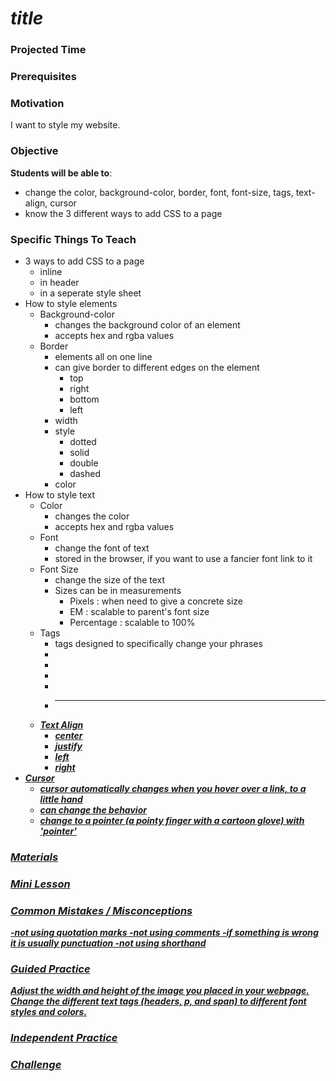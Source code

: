 # ___title___

### Projected Time


### Prerequisites


### Motivation
I want to style my website.


### Objective
**Students will be able to**:
- change the color, background-color, border, font, font-size, tags, text-align, cursor
- know the 3 different ways to add CSS to a page


### Specific Things To Teach
- 3 ways to add CSS to a page
	- inline
	- in header
	- in a seperate style sheet
- How to style elements
	- Background-color
		- changes the background color of an element
		- accepts hex and rgba values
	- Border
		- elements all on one line
		- can give border to different edges on the element
			- top
			- right
			- bottom
			- left
		- width
		- style
			- dotted
			- solid
			- double
			- dashed
		- color
- How to style text
	- Color
		- changes the color
		- accepts hex and rgba values
	- Font
		- change the font of text
		- stored in the browser, if you want to use a fancier font link to it
	- Font Size
		- change the size of the text
		- Sizes can be in measurements
			- Pixels : when need to give a concrete size
			- EM : scalable to parent's font size
			- Percentage : scalable to 100%
	- Tags
		- tags designed to specifically change your phrases
		- <strong>
		- <u>
		- <em>
		- <strikethrough>
		- <hr>
	- Text Align
		- center
		- justify
		- left
		- right
- Cursor
	- cursor automatically changes when you hover over a link, to a little hand
	- can change the behavior
	- change to a pointer (a pointy finger with a cartoon glove) with 'pointer'

### Materials


### Mini Lesson

### Common Mistakes / Misconceptions
-not using quotation marks
-not using comments
-if something is wrong it is usually punctuation
-not using shorthand

### Guided Practice
Adjust the width and height of the image you placed in your webpage.
Change the different text tags (headers, p, and span) to different font styles and colors.

### Independent Practice


### Challenge
